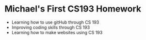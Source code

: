 # Michael's First CS193 Homework

- Learning how to use gitHub through CS 193
- Improving coding skills through CS 193
- Learning how to make websites using CS 193




